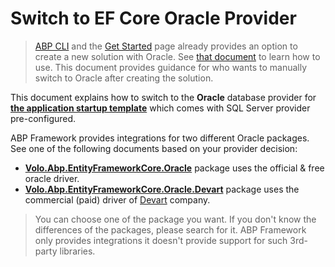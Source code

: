 # Switch to EF Core Oracle Provider

> [ABP CLI](CLI.md) and the [Get Started](https://abp.io/get-started) page already provides an option to create a new solution with Oracle. See [that document](Entity-Framework-Core-Other-DBMS.md) to learn how to use. This document provides guidance for who wants to manually switch to Oracle after creating the solution.

This document explains how to switch to the **Oracle** database provider for **[the application startup template](Startup-Templates/Application.md)** which comes with SQL Server provider pre-configured.

ABP Framework provides integrations for two different Oracle packages. See one of the following documents based on your provider decision:

* **[Volo.Abp.EntityFrameworkCore.Oracle](Entity-Framework-Core-Oracle-Official.md)** package uses the official & free oracle driver.
* **[Volo.Abp.EntityFrameworkCore.Oracle.Devart](Entity-Framework-Core-Oracle-Devart.md)** package uses the commercial (paid) driver of [Devart](https://www.devart.com/) company.

> You can choose one of the package you want. If you don't know the differences of the packages, please search for it. ABP Framework only provides integrations it doesn't provide support for such 3rd-party libraries.
